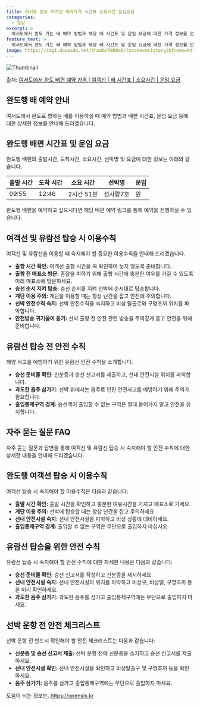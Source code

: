 ```yaml
---
title: 여서도 완도 여객선 예약가격 시간표 소요시간 운임요금
categories:
  - 일상
excerpt: >
  여서도에서 완도 가는 배 예약 방법과 해당 배 시간표 및 운임 요금에 대한 가격 정보를 안내 드리겠습니다. 안전하고 재밋는 완도행 여행을 위해 아래 정보 참고하시기 바랍니다. 완도행 배편 예약하기 👈 클릭여서도에서 완도행 배 시간표출발 시간도착 시간소요 시간선박명요금09:5512:462시간 51분섬사랑7호.원완도행 배편 예약하기 👈 클릭여서도에서 완도행 여객선 탑승 시 이용수칙여행을 즐기기 전 이용수칙을 숙지해 안전한 여행을 즐겨보세요. 1) 배 출항시간 확인 여객선 출항 시간을 꼭 확인하여 늦지 않도록 준비합니다. 2) 출항 전 매표소 방문 혼잡을 피하기 위해 출항 시간에 충분한 여유를 가질 수 있도록 미리 매표소에 방문하세요. 3) 승선 순서 지켜 탑승 선박이 도착하여 승객이 내리면 차와 사람들이 모..
feature_text: >
  여서도에서 완도 가는 배 예약 방법과 해당 배 시간표 및 운임 요금에 대한 가격 정보를 안내 드리겠습니다. 안전하고 재밋는 완도행 여행을 위해 아래 정보 참고하시기 바랍니다. 완도행 배편 예약하기 👈 클릭여서도에서 완도행 배 시간표출발 시간도착 시간소요 시간선박명요금09:5512:462시간 51분섬사랑7호.원완도행 배편 예약하기 👈 클릭여서도에서 완도행 여객선 탑승 시 이용수칙여행을 즐기기 전 이용수칙을 숙지해 안전한 여행을 즐겨보세요. 1) 배 출항시간 확인 여객선 출항 시간을 꼭 확인하여 늦지 않도록 준비합니다. 2) 출항 전 매표소 방문 혼잡을 피하기 위해 출항 시간에 충분한 여유를 가질 수 있도록 미리 매표소에 방문하세요. 3) 승선 순서 지켜 탑승 선박이 도착하여 승객이 내리면 차와 사람들이 모..
image: https://img1.daumcdn.net/thumb/R800x0/?scode=mtistory2&fname=https%3A%2F%2Fblog.kakaocdn.net%2Fdn%2FohC8v%2FbtsHCQgGVTZ%2Ft08bDO888pwfDEgClqK811%2Fimg.webp
---
```


![Thumbnail](https://img1.daumcdn.net/thumb/R800x0/?scode=mtistory2&fname=https%3A%2F%2Fblog.kakaocdn.net%2Fdn%2FohC8v%2FbtsHCQgGVTZ%2Ft08bDO888pwfDEgClqK811%2Fimg.webp)

<p>출처: <a href="https://opensis.kr/entry/%EC%97%AC%EC%84%9C%EB%8F%84%EC%97%90%EC%84%9C-%EC%99%84%EB%8F%84-%EB%B0%B0%ED%8E%B8-%EC%98%88%EC%95%BD-%EA%B0%80%EA%B2%A9-%EC%97%AC%EA%B0%9D%EC%84%A0-%EB%B0%B0-%EC%8B%9C%EA%B0%84%ED%91%9C-%EC%86%8C%EC%9A%94%EC%8B%9C%EA%B0%84-%EC%9A%B4%EC%9E%84-%EC%9A%94%EA%B8%88" rel="dofollow">여서도에서 완도 배편 예약 가격 | 여객선 | 배 시간표 | 소요시간 | 운임 요금</a> </p>

## 완도행 배 예약 안내

여서도에서 완도로 향하는 배를 이용하실 때 예약 방법과 배편 시간표, 운임 요금 등에 대한 상세한 정보를 안내해 드리겠습니다.

## 완도행 배편 시간표 및 운임 요금

완도행 배편의 출발시간, 도착시간, 소요시간, 선박명 및 요금에 대한 정보는 아래와 같습니다.

**출발 시간** | **도착 시간** | **소요 시간** | **선박명** | **운임**  
---|---|---|---|---  
09:55 | 12:46 | 2시간 51분 | 섬사랑7호 | 원  
  
완도행 배편을 예약하고 싶으시다면 해당 배편 예약 링크를 통해 예약을 진행하실 수 있습니다.



## 여객선 및 유람선 탑승 시 이용수칙

여객선 및 유람선을 이용할 때 숙지해야 할 중요한 이용수칙을 안내해 드리겠습니다.

  * **출항 시간 확인:** 여객선 출항 시간을 꼭 확인하여 늦지 않도록 준비합니다.
  * **출항 전 매표소 방문:** 혼잡을 피하기 위해 출항 시간에 충분한 여유를 가질 수 있도록 미리 매표소에 방문하세요.
  * **승선 순서 지켜 탑승:** 승선 순서를 지켜 선박에 순서대로 탑승합니다.
  * **계단 이용 주의:** 계단을 이용할 때는 항상 난간을 잡고 안전에 주의합니다.
  * **선박 안전수칙 숙지:** 선박 안전수칙을 숙지하고 비상 탈출로와 구명조끼 위치를 파악합니다.
  * **안전방송 귀기울여 듣기:** 선박 출항 전 안전 관련 방송을 주의깊게 듣고 안전을 위해 준비합니다.



## 유람선 탑승 전 안전 수칙

해양 사고를 예방하기 위한 유람선 안전 수칙을 소개합니다.

  * **승선 준비물 확인:** 신분증과 승선 신고서를 제출하고, 선내 안전시설 위치를 파악합니다.
  * **과도한 음주 삼가기:** 선박 위에서는 음주로 인한 안전사고를 예방하기 위해 주의가 필요합니다.
  * **출입통제구역 경계:** 승선객이 출입할 수 없는 구역은 절대 들어가지 말고 안전을 유지합니다.



## 자주 묻는 질문 FAQ

자주 묻는 질문과 답변을 통해 여객선 및 유람선 탑승 시 숙지해야 할 안전 수칙에 대한 상세한 내용을 안내해 드리겠습니다.

## 완도행 여객선 탑승 시 이용수칙

여객선 탑승 시 숙지해야 할 이용수칙은 다음과 같습니다:

  * **출발 시간 확인:** 출발 시간을 확인하고 충분한 여유시간을 가지고 매표소로 가세요.
  * **계단 이용 주의:** 선박에 탑승할 때는 항상 난간을 잡고 주의하세요.
  * **선내 안전시설 숙지:** 선내 안전시설을 파악하고 비상 상황에 대비하세요.
  * **출입통제구역 경계:** 출입할 수 없는 구역은 무단으로 출입하지 마십시오.

## 유람선 탑승을 위한 안전 수칙

유람선 탑승 시 숙지해야 할 안전 수칙에 대한 자세한 내용은 다음과 같습니다:

  * **승선 준비물 확인:** 승선 신고서를 작성하고 신분증을 제시하세요.
  * **선내 안전시설 숙지:** 선내 안전시설의 위치를 파악하고 비상구, 비상벨, 구명조끼 등을 미리 확인하세요.
  * **과도한 음주 삼가기:** 과도한 음주를 삼가고 출입통제구역에는 무단으로 출입하지 마세요.

## 선박 운항 전 안전 체크리스트

선박 운항 전 반드시 확인해야 할 안전 체크리스트는 다음과 같습니다:

  * **신분증 및 승선 신고서 제출:** 선박 운항 전에 신분증을 소지하고 승선 신고서를 제출하세요.
  * **선내 안전시설 확인:** 선내 안전시설을 확인하고 비상탈출구 및 구명조끼 등을 확인하세요.
  * **음주 삼가기:** 음주를 삼가고 출입통제구역에는 무단으로 출입하지 마세요.

 

도움이 되는 정보는, <a href="https://opensis.kr" rel="dofollow">https://opensis.kr</a>


